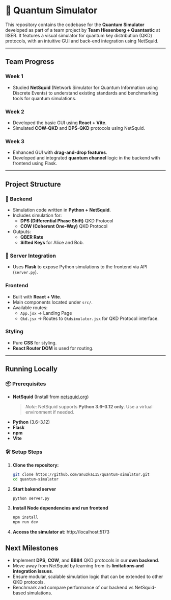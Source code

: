 # 🧪 Quantum Simulator

This repository contains the codebase for the **Quantum Simulator** developed as part of a team project by **Team Hiesenberg + Quantastic** at IISER. It features a visual simulator for quantum key distribution (QKD) protocols, with an intuitive GUI and back-end integration using NetSquid.

---

## Team Progress

### Week 1
- Studied **NetSquid** (Network Simulator for Quantum Information using Discrete Events) to understand existing standards and benchmarking tools for quantum simulations.

### Week 2
- Developed the basic GUI using **React + Vite**.
- Simulated **COW-QKD** and **DPS-QKD** protocols using NetSquid.

### Week 3
- Enhanced GUI with **drag-and-drop features**.
- Developed and integrated **quantum channel** logic in the backend with frontend using Flask.

---

## Project Structure

### 🔧 Backend
- Simulation code written in **Python + NetSquid**.
- Includes simulation for:
  - **DPS (Differential Phase Shift)** QKD Protocol
  - **COW (Coherent One-Way)** QKD Protocol
- Outputs:
  - **QBER Rate**
  - **Sifted Keys** for Alice and Bob.

### 🔌 Server Integration
- Uses **Flask** to expose Python simulations to the frontend via API (`server.py`).

### Frontend
- Built with **React + Vite**.
- Main components located under `src/`.
- Available routes:
  - `App.jsx` → Landing Page
  - `Qkd.jsx` → Routes to `Qkdsimulator.jsx` for QKD Protocol interface.

### Styling
- Pure **CSS** for styling.
- **React Router DOM** is used for routing.

---

## Running Locally

### 📦 Prerequisites
- **NetSquid** (Install from [netsquid.org](https://netsquid.org/))  
  > _Note_: NetSquid supports **Python 3.6–3.12 only**. Use a virtual environment if needed.
- **Python** (3.6–3.12)
- **Flask**
- **npm**
- **Vite**

### 🛠️ Setup Steps

1. **Clone the repository:**
   ```bash
   git clone https://github.com/anuzka115/quantum-simulator.git
   cd quantum-simulator

2. **Start bakend server**
    ```bash
    python server.py

3. **Install Node dependencies and run frontend**
    ```bash
    npm install
    npm run dev

4. **Access the simulator at:**
    http://localhost:5173


##  Next Milestones

- Implement **DPS**, **COW**, and **BB84** QKD protocols in our **own backend**.
- Move away from NetSquid by learning from its **limitations and integration issues**.
- Ensure modular, scalable simulation logic that can be extended to other QKD protocols.
- Benchmark and compare performance of our backend vs NetSquid-based simulations.